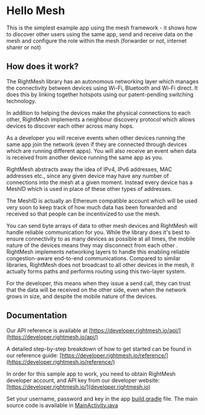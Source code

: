 # Hello Mesh
This is the simplest example app using the mesh framework - it shows how to discover other users 
using the same app, send and receive data on the mesh and configure the role within the mesh 
(forwarder or not, internet sharer or not)

## How does it work?
The RightMesh library has an autonomous networking layer which manages the connectivity between 
devices using Wi-Fi, Bluetooth and Wi-Fi direct. It does this by linking together hotspots using
our patent-pending switching technology.

In addition to helping the devices make the physical connections to each other, RightMesh implements
a neighbour discovery protocol which allows devices to discover each other across many hops.

As a developer you will receive events when other devices running the same app join the network
(even if they are connected through devices which are running different apps). You will also receive
an event when data is received from another device running the same app as you. 

RightMesh abstracts away the idea of IPv4, IPv6 addresses, MAC addresses etc., since any given
device may have any number of connections into the mesh at a given moment. Instead every device has
a MeshID which is used in place of these other types of addresses. 

The MeshID is actually an Ethereum compatible account which will be used very soon to keep track
of how much data has been forwarded and received so that people can be incentivized to use the mesh.

You can send byte arrays of data to other mesh devices and RightMesh will handle reliable
communication for you. While the library does it's best to ensure connectivity to as many devices
as possible at all times, the mobile nature of the devices means they may disconnect from each other
. RightMesh implements networking layers to handle this enabling reliable congestion-aware end-to-end
communications. Compared to similar libraries, RightMesh does not broadcast to all other devices in
the mesh, it actually forms paths and performs routing using this two-layer system.

For the developer, this means when they issue a send call, they can trust that the data will be
received on the other side, even when the network grows in size, and despite the mobile nature of
the devices.

## Documentation
Our API reference is available at [https://developer.rightmesh.io/api/](https://developer.rightmesh.io/api/)

A detailed step-by-step breakdown of how to get started can be found in our reference guide: [https://developer.rightmesh.io/reference/](https://developer.rightmesh.io/reference/)

In order for this sample app to work, you need to obtain RightMesh developer account, and API key
from our developer website: [https://developer.rightmesh.io/](developer.rightmesh.io)

Set your username, password and key in the app [build.gradle](app/build.gradle) file. The main
source code is available in [MainActivity.java](app/src/main/java/io/left/hellomesh/MainActivity.java)